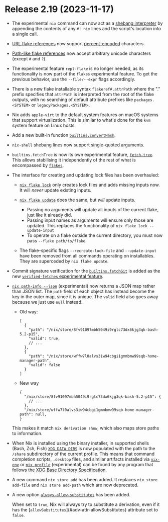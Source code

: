 # Release 2.19 (2023-11-17)

- The experimental `nix` command can now act as a [shebang interpreter](@docroot@/command-ref/new-cli/nix.md#shebang-interpreter)
  by appending the contents of any `#! nix` lines and the script's location into a single call.

- [URL flake references](@docroot@/command-ref/new-cli/nix3-flake.md#flake-references) now support [percent-encoded](https://datatracker.ietf.org/doc/html/rfc3986#section-2.1) characters.

- [Path-like flake references](@docroot@/command-ref/new-cli/nix3-flake.md#path-like-syntax) now accept arbitrary unicode characters (except `#` and `?`).

- The experimental feature `repl-flake` is no longer needed, as its functionality is now part of the `flakes` experimental feature. To get the previous behavior, use the `--file/--expr` flags accordingly.

- There is a new flake installable syntax `flakeref#.attrPath` where the "." prefix specifies that `attrPath` is interpreted from the root of the flake outputs, with no searching of default attribute prefixes like `packages.<SYSTEM>` or `legacyPackages.<SYSTEM>`.

- Nix adds `apple-virt` to the default system features on macOS systems that support virtualization. This is similar to what's done for the `kvm` system feature on Linux hosts.

- Add a new built-in function [`builtins.convertHash`](@docroot@/language/builtins.md#builtins-convertHash).

- `nix-shell` shebang lines now support single-quoted arguments.

- `builtins.fetchTree` is now its own experimental feature, [`fetch-tree`](@docroot@/development/experimental-features.md#xp-fetch-tree).
  This allows stabilising it independently of the rest of what is encompassed by [`flakes`](@docroot@/development/experimental-features.md#xp-fetch-tree).

- The interface for creating and updating lock files has been overhauled:

  - [`nix flake lock`](@docroot@/command-ref/new-cli/nix3-flake-lock.md) only creates lock files and adds missing inputs now.
    It will *never* update existing inputs.

  - [`nix flake update`](@docroot@/command-ref/new-cli/nix3-flake-update.md) does the same, but *will* update inputs.
    - Passing no arguments will update all inputs of the current flake, just like it already did.
    - Passing input names as arguments will ensure only those are updated. This replaces the functionality of `nix flake lock --update-input`
    - To operate on a flake outside the current directory, you must now pass `--flake path/to/flake`.

  - The flake-specific flags `--recreate-lock-file` and `--update-input` have been removed from all commands operating on installables.
    They are superceded by `nix flake update`.

- Commit signature verification for the [`builtins.fetchGit`](@docroot@/language/builtins.md#builtins-fetchGit) is added as the new [`verified-fetches` experimental feature](@docroot@/development/experimental-features.md#xp-feature-verified-fetches).

- [`nix path-info --json`](@docroot@/command-ref/new-cli/nix3-path-info.md)
  (experimental) now returns a JSON map rather than JSON list.
  The `path` field of each object has instead become the key in the outer map, since it is unique.
  The `valid` field also goes away because we just use `null` instead.

  - Old way:

    ```json5
    [
      {
        "path": "/nix/store/8fv91097mbh5049i9rglc73dx6kjg3qk-bash-5.2-p15",
        "valid": true,
        // ...
      },
      {
        "path": "/nix/store/wffw7l0alvs3iw94cbgi1gmmbmw99sqb-home-manager-path",
        "valid": false
      }
    ]
    ```

  - New way

    ```json5
    {
      "/nix/store/8fv91097mbh5049i9rglc73dx6kjg3qk-bash-5.2-p15": {
        // ...
      },
      "/nix/store/wffw7l0alvs3iw94cbgi1gmmbmw99sqb-home-manager-path": null,
    }
    ```

  This makes it match `nix derivation show`, which also maps store paths to information.

- When Nix is installed using the binary installer, in supported shells (Bash, Zsh, Fish)
  [`XDG_DATA_DIRS`](https://specifications.freedesktop.org/basedir-spec/basedir-spec-latest.html#variables) is now populated with the path to the `/share` subdirectory of the current profile.
  This means that command completion scripts, `.desktop` files, and similar artifacts installed via [`nix-env`](@docroot@/command-ref/nix-env.md) or [`nix profile`](@docroot@/command-ref/new-cli/nix3-profile.md)
  (experimental) can be found by any program that follows the [XDG Base Directory Specification](https://specifications.freedesktop.org/basedir-spec/basedir-spec-latest.html).

- A new command `nix store add` has been added. It replaces `nix store add-file` and `nix store add-path` which are now deprecated.

- A new option [`always-allow-substitutes`](@docroot@/command-ref/conf-file.md#conf-always-allow-substitutes) has been added.

  When set to `true`, Nix will always try to substitute a derivation, even if it has the [`allowSubstitutes`]{#adv-attr-allowSubstitutes} attribute set to `false`.
